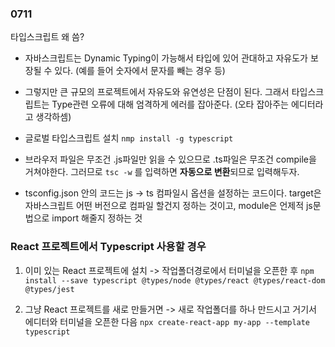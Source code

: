 ### 0711

타입스크립트 왜 씀?

- 자바스크립트는 Dynamic Typing이 가능해서 타입에 있어 관대하고 자유도가 보장될 수 있다. (예를 들어 숫자에서 문자를 빼는 경우 등)
- 그렇지만 큰 규모의 프로젝트에서 자유도와 유연성은 단점이 된다. 그래서 타입스크립트는 Type관련 오류에 대해 엄격하게 에러를 잡아준다. (오타 잡아주는 에디터라고 생각하셈)

- 글로벌 타입스크립트 설치
  `nmp install -g typescript`

- 브라우저 파일은 무조건 .js파일만 읽을 수 있으므로 .ts파일은 무조건 compile을 거쳐야한다. 그러므로 `tsc -w` 를 입력하면 **자동으로 변환**되므로 입력해두자.

- tsconfig.json 안의 코드는 js -> ts 컴파일시 옵션을 설정하는 코드이다. target은 자바스크립트 어떤 버전으로 컴파일 할건지 정하는 것이고, module은 언제적 js문법으로 import 해줄지 정하는 것

### React 프로젝트에서 Typescript 사용할 경우

1. 이미 있는 React 프로젝트에 설치 -> 작업폴더경로에서 터미널을 오픈한 후
   `npm install --save typescript @types/node @types/react @types/react-dom @types/jest`

2. 그냥 React 프로젝트를 새로 만들거면 -> 새로 작업폴더를 하나 만드시고 거기서 에디터와 터미널을 오픈한 다음
   `npx create-react-app my-app --template typescript`
